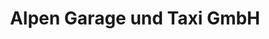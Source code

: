 ---
title: "Alpen Garage und Taxi GmbH"
url: /leukerbad/alpen-garage-und-taxi-gmbh/
shop: Autowerkstatt
---